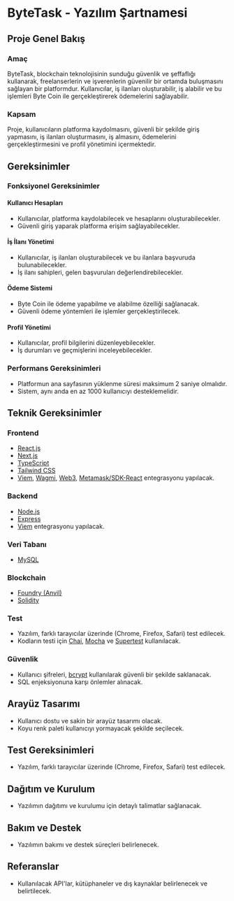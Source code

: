 # ByteTask - Yazılım Şartnamesi


## Proje Genel Bakış

### Amaç

ByteTask, blockchain teknolojisinin sunduğu güvenlik ve şeffaflığı kullanarak, freelanserlerin ve işverenlerin güvenilir bir ortamda buluşmasını sağlayan bir platformdur. Kullanıcılar, iş ilanları oluşturabilir, iş alabilir ve bu işlemleri Byte Coin ile gerçekleştirerek ödemelerini sağlayabilir.

### Kapsam

Proje, kullanıcıların platforma kaydolmasını, güvenli bir şekilde giriş yapmasını, iş ilanları oluşturmasını, iş almasını, ödemelerini gerçekleştirmesini ve profil yönetimini içermektedir.

## Gereksinimler

### Fonksiyonel Gereksinimler

#### Kullanıcı Hesapları

- Kullanıcılar, platforma kaydolabilecek ve hesaplarını oluşturabilecekler.
- Güvenli giriş yaparak platforma erişim sağlayabilecekler.

#### İş İlanı Yönetimi

- Kullanıcılar, iş ilanları oluşturabilecek ve bu ilanlara başvuruda bulunabilecekler.
- İş ilanı sahipleri, gelen başvuruları değerlendirebilecekler.

#### Ödeme Sistemi

- Byte Coin ile ödeme yapabilme ve alabilme özelliği sağlanacak.
- Güvenli ödeme yöntemleri ile işlemler gerçekleştirilecek.

#### Profil Yönetimi

- Kullanıcılar, profil bilgilerini düzenleyebilecekler.
- İş durumları ve geçmişlerini inceleyebilecekler.

### Performans Gereksinimleri

- Platformun ana sayfasının yüklenme süresi maksimum 2 saniye olmalıdır.
- Sistem, aynı anda en az 1000 kullanıcıyı desteklemelidir.

## Teknik Gereksinimler

### Frontend

- [React.js](https://react.dev/)
- [Next.js](https://nextjs.org/)
- [TypeScript](https://www.typescriptlang.org/)
- [Tailwind CSS](https://tailwindcss.com/)
- [Viem](https://viem.sh/), [Wagmi](https://wagmi.sh/), [Web3](https://web3js.org/), [Metamask/SDK-React](https://docs.metamask.io/wallet/how-to/connect/set-up-sdk/javascript/react/) entegrasyonu yapılacak.

### Backend

- [Node.js](https://nodejs.org/en)
- [Express](https://expressjs.com/)
- [Viem](https://viem.sh/) entegrasyonu yapılacak.

### Veri Tabanı

- [MySQL](https://www.mysql.com/) 

### Blockchain

- [Foundry (Anvil)](https://book.getfoundry.sh/reference/anvil/) 
- [Solidity](https://soliditylang.org/) 

### Test

- Yazılım, farklı tarayıcılar üzerinde (Chrome, Firefox, Safari) test edilecek.
- Kodların testi için [Chai](https://www.chaijs.com/), [Mocha](https://mochajs.org/) ve [Supertest](https://www.npmjs.com/package/supertest) kullanılacak.

### Güvenlik

- Kullanıcı şifreleri, [bcrypt](https://www.npmjs.com/package/bcrypt) kullanılarak güvenli bir şekilde saklanacak.
- SQL enjeksiyonuna karşı önlemler alınacak.

## Arayüz Tasarımı

- Kullanıcı dostu ve sakin bir arayüz tasarımı olacak.
- Koyu renk paleti kullanıcıyı yormayacak şekilde seçilecek.

## Test Gereksinimleri

- Yazılım, farklı tarayıcılar üzerinde (Chrome, Firefox, Safari) test edilecek.

## Dağıtım ve Kurulum

- Yazılımın dağıtımı ve kurulumu için detaylı talimatlar sağlanacak.

## Bakım ve Destek

- Yazılımın bakımı ve destek süreçleri belirlenecek.

## Referanslar

- Kullanılacak API'lar, kütüphaneler ve dış kaynaklar belirlenecek ve belirtilecek.
